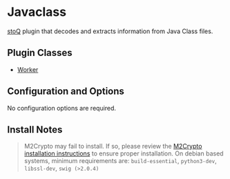 # Javaclass

[stoQ](https://stoq-framework.readthedocs.io/en/latest/index.html) plugin that decodes and extracts information from Java Class files.

## Plugin Classes

- [Worker](https://stoq-framework.readthedocs.io/en/latest/dev/workers.html)

## Configuration and Options

No configuration options are required.

## Install Notes

> M2Crypto may fail to install. If so, please review the [M2Crypto installation instructions](https://github.com/mcepl/M2Crypto/blob/master/INSTALL.rst) to ensure proper installation. On debian based systems, minimum requirements are: `build-essential`, `python3-dev`, `libssl-dev`, `swig (>2.0.4)`
